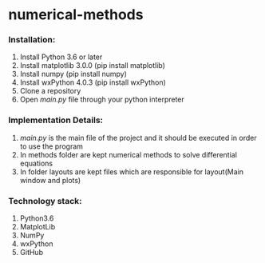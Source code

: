 # numerical-methods

### Installation:
1. Install Python 3.6 or later
2. Install matplotlib 3.0.0 (pip install matplotlib)
3. Install numpy (pip install numpy)
4. Install wxPython 4.0.3 (pip install wxPython)
5. Clone a repository
6. Open *main.py* file through your python interpreter

### Implementation Details:
 1. *main.py* is the main file of the project and it should be executed in order to use the program
 2. In methods folder are kept numerical methods to solve differential equations
 3. In folder layouts are kept files which are responsible for layout(Main window and plots)
 
### Technology stack:
 1. Python3.6
 2. MatplotLib
 3. NumPy
 4. wxPython
 5. GitHub
